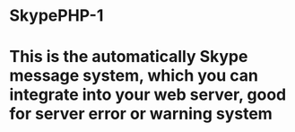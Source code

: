 # SkypePHP-1

# This is the automatically Skype message system, which you can integrate into your web server, good for server error or warning system
